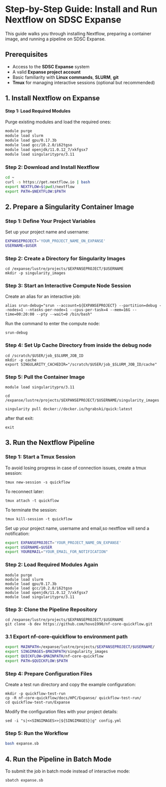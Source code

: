 # Step-by-Step Guide: Install and Run Nextflow on SDSC Expanse

This guide walks you through installing Nextflow, preparing a container image, and running a pipeline on SDSC Expanse.

## Prerequisites
- Access to the **SDSC Expanse** system
- A valid **Expanse project account**
- Basic familiarity with **Linux commands**, **SLURM**, **git**
- **Tmux** for managing interactive sessions (optional but recommended)

## 1. Install Nextflow on Expanse

#### Step 1: Load Required Modules
Purge existing modules and load the required ones:
```bash
module purge
module load slurm
module load gpu/0.17.3b
module load gcc/10.2.0/i62tgso
module load openjdk/11.0.12_7/xkfgsx7
module load singularitypro/3.11
```

### Step 2: Download and Install Nextflow

```bash
cd ~
curl -s https://get.nextflow.io | bash
export NEXTFLOW=$(pwd)/nextflow
export PATH=$NEXTFLOW:$PATH
```


## 2. Prepare a Singularity Container Image

### Step 1: Define Your Project Variables

Set up your project name and username:
```bash
EXPANSEPROJECT='YOUR_PROJECT_NAME_ON_EXPANSE'
USERNAME=$USER
```

### Step 2: Create a Directory for Singularity Images

```
cd /expanse/lustre/projects/$EXPANSEPROJECT/$USERNAME
mkdir -p singularity_images
```

### Step 3: Start an Interactive Compute Node Session
Create an alias for an interactive job:


```
alias srun-debug="srun --account=${EXPANSEPROJECT} --partition=debug --nodes=1 --ntasks-per-node=1 --cpus-per-task=4 --mem=16G --time=00:20:00 --pty --wait=0 /bin/bash"
```

Run the command to enter the compute node:
```
srun-debug
```

### Step 4: Set Up Cache Directory from inside the debug node

```
cd /scratch/$USER/job_$SLURM_JOB_ID
mkdir -p cache
export SINGULARITY_CACHEDIR="/scratch/$USER/job_$SLURM_JOB_ID/cache"
```

### Step 5: Pull the Container Image

```
module load singularitypro/3.11

cd /expanse/lustre/projects/$EXPANSEPROJECT/$USERNAME/singularity_images

singularity pull docker://docker.io/hgrabski/quick:latest
```

after that exit:
```
exit
```


## 3. Run the Nextflow Pipeline


### Step 1: Start a Tmux Session

To avoid losing progress in case of connection issues, create a tmux session:


```
tmux new-session -s quickflow
```


To reconnect later:
```
tmux attach -t quickflow
```

To terminate the session:
```
tmux kill-session -t quickflow
```

Set up your project name, username and email,so nextflow will send a notification:
```bash
export EXPANSEPROJECT='YOUR_PROJECT_NAME_ON_EXPANSE'
export USERNAME=$USER
export YOUREMAIL="YOUR_EMAIL_FOR_NOTIFICATION"
```


### Step 2: Load Required Modules Again

```
module purge
module load slurm
module load gpu/0.17.3b
module load gcc/10.2.0/i62tgso
module load openjdk/11.0.12_7/xkfgsx7
module load singularitypro/3.11
```

### Step 3: Clone the Pipeline Repository

```
cd /expanse/lustre/projects/$EXPANSEPROJECT/$USERNAME
git clone -b dev https://github.com/hovo1990/nf-core-quickflow.git
```




### 3.1 Export nf-core-quickflow to environment path


```bash
export MAINPATH=/expanse/lustre/projects/$EXPANSEPROJECT/$USERNAME/
export SINGIMAGES=$MAINPATH/singularity_images
export QUICKFLOW=$MAINPATH/nf-core-quickflow
export PATH=$QUICKFLOW:$PATH
```



### Step 4: Prepare Configuration Files

Create a test run directory and copy the example configuration:
```
mkdir -p quickflow-test-run
cp -R nf-core-quickflow/docs/HPC/Expanse/ quickflow-test-run/
cd quickflow-test-run/Expanse
```

Modify the configuration files with your project details:

```
sed -i "s|<<SINGIMAGES>>|${SINGIMAGES}|g" config.yml

```


### Step 5: Run the Workflow
```bash
bash expanse.sb
```

## 4. Run the Pipeline in Batch Mode

To submit the job in batch mode instead of interactive mode:

```bash
sbatch expanse.sb
```
